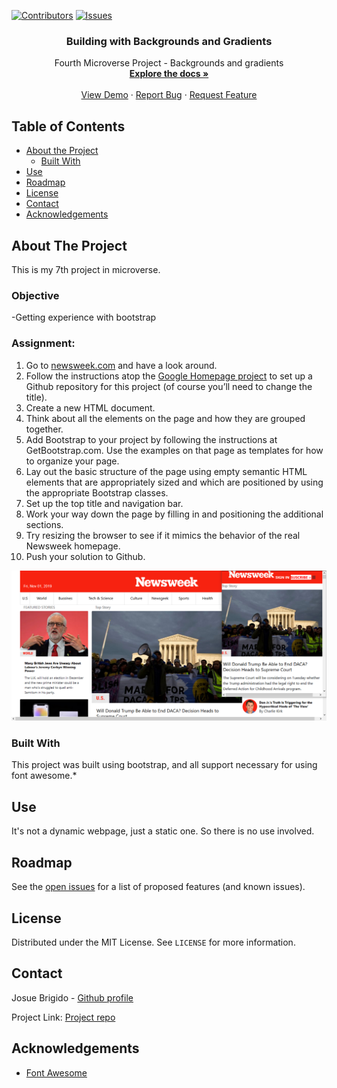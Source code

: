 [![Contributors][contributors-shield]][contributors-url]
[![Issues][issues-shield]][issues-url]
<br />
<p align="center">
 
  <h3 align="center">Building with Backgrounds and Gradients</h3>
  <p align="center">
    Fourth Microverse Project - Backgrounds and gradients
    <br />
    <a href="https://github.com/kalavhan/Newsweek/tree/feature-developer"><strong>Explore the docs »</strong></a>
    <br />
    <br />
    <a href="http://kalavhan.com/7thproject/index.html
">View Demo</a>
    ·
    <a href="https://github.com/kalavhan/Newsweek/issues">Report Bug</a>
    ·
    <a href="https://github.com/kalavhan/Newsweek/issues">Request Feature</a>
  </p>
</p>


<!-- TABLE OF CONTENTS -->
## Table of Contents

* [About the Project](#about-the-project)
  * [Built With](#built-with)
* [Use](#use)
* [Roadmap](#roadmap)
* [License](#license)
* [Contact](#contact)
* [Acknowledgements](#acknowledgements)



<!-- ABOUT THE PROJECT -->
## About The Project
This is my 7th project in microverse.

### Objective
 -Getting experience with bootstrap
 
### Assignment:
 

  1. Go to [newsweek.com](https://www.newsweek.com/) and have a look around.
  2. Follow the instructions atop the [Google Homepage project](https://www.theodinproject.com/courses/web-development-101/lessons/html-css) to set up a Github repository for this project (of course you’ll need to change the title).
  3. Create a new HTML document.
  4. Think about all the elements on the page and how they are grouped together.
  5. Add Bootstrap to your project by following the instructions at GetBootstrap.com. Use the examples on that page as templates for how to organize your page.
  6. Lay out the basic structure of the page using empty semantic HTML elements that are appropriately sized and which are positioned by using the appropriate Bootstrap classes.
  7. Set up the top title and navigation bar.
  8. Work your way down the page by filling in and positioning the additional sections.
  9. Try resizing the browser to see if it mimics the behavior of the real Newsweek homepage.
  10. Push your solution to Github.

![Project Screen Shot][product-screenshot]


### Built With
This project was built using bootstrap, and all support necessary for using font awesome.* 


<!-- USAGE EXAMPLES -->
## Use

It's not a dynamic webpage, just a static one. So there is no use involved.


<!-- ROADMAP -->
## Roadmap

See the [open issues](https://github.com/kalavhan/Newsweek/issues/issues) for a list of proposed features (and known issues).


<!-- LICENSE -->
## License

Distributed under the MIT License. See `LICENSE` for more information.

<!-- CONTACT -->
## Contact
Josue Brigido - [Github profile](https://github.com/kalavhan)

Project Link: [Project repo](https://github.com/kalavhan/Newsweek/)



<!-- ACKNOWLEDGEMENTS -->
## Acknowledgements
* [Font Awesome](https://fontawesome.com)




<!-- MARKDOWN LINKS & IMAGES -->
<!-- https://www.markdownguide.org/basic-syntax/#reference-style-links -->
[contributors-shield]: https://img.shields.io/badge/Contributors-1-%2300ff00
[contributors-url]: https://github.com/kalavhan/Newsweek/graphs/contributors
[issues-shield]: https://img.shields.io/badge/issues-0-%2300ff00
[issues-url]: https://github.com/kalavhan/Newsweek/issues
[product-screenshot]: img/product_ss.png
